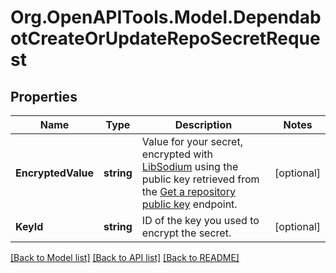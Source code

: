 # Org.OpenAPITools.Model.DependabotCreateOrUpdateRepoSecretRequest

## Properties

Name | Type | Description | Notes
------------ | ------------- | ------------- | -------------
**EncryptedValue** | **string** | Value for your secret, encrypted with [LibSodium](https://libsodium.gitbook.io/doc/bindings_for_other_languages) using the public key retrieved from the [Get a repository public key](https://docs.github.com/rest/reference/dependabot#get-a-repository-public-key) endpoint. | [optional] 
**KeyId** | **string** | ID of the key you used to encrypt the secret. | [optional] 

[[Back to Model list]](../README.md#documentation-for-models) [[Back to API list]](../README.md#documentation-for-api-endpoints) [[Back to README]](../README.md)


